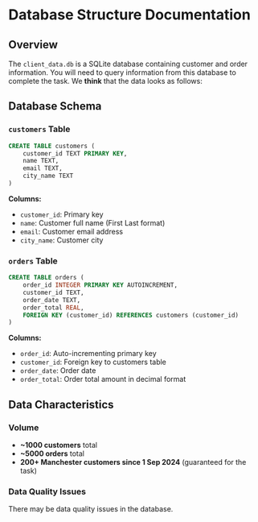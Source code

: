 # Database Structure Documentation

## Overview
The `client_data.db` is a SQLite database containing customer and order information. You will need to query information from this database to complete the task.
We **think** that the data looks as follows:

## Database Schema

### `customers` Table
```sql
CREATE TABLE customers (
    customer_id TEXT PRIMARY KEY,
    name TEXT,
    email TEXT,
    city_name TEXT
)
```

**Columns:**
- `customer_id`: Primary key
- `name`: Customer full name (First Last format)
- `email`: Customer email address
- `city_name`: Customer city

### `orders` Table
```sql
CREATE TABLE orders (
    order_id INTEGER PRIMARY KEY AUTOINCREMENT,
    customer_id TEXT,
    order_date TEXT,
    order_total REAL,
    FOREIGN KEY (customer_id) REFERENCES customers (customer_id)
)
```

**Columns:**
- `order_id`: Auto-incrementing primary key
- `customer_id`: Foreign key to customers table
- `order_date`: Order date
- `order_total`: Order total amount in decimal format

## Data Characteristics

### Volume
- **~1000 customers** total
- **~5000 orders** total
- **200+ Manchester customers since 1 Sep 2024** (guaranteed for the task)

### Data Quality Issues
There may be data quality issues in the database.